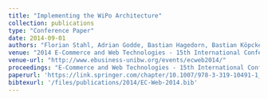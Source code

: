 ```yaml
---
title: "Implementing the WiPo Architecture"
collection: publications
type: "Conference Paper"
date: 2014-09-01
authors: "Florian Stahl, Adrian Godde, Bastian Hagedorn, Bastian Köpcke, Martin Rehberger, and Gottfried Vossen"
venue: "2014 E-Commerce and Web Technologies - 15th International Conference (EC-Web)"
venue-url: "http://www.ebusiness-unibw.org/events/ecweb2014/"
proceedings: "E-Commerce and Web Technologies - 15th International Conference, EC-Web 2014, Munich, Germany, September 1-4, 2014. Proceedings"
paperurl: 'https://link.springer.com/chapter/10.1007/978-3-319-10491-1_1'
bibtexurl: '/files/publications/2014/EC-Web-2014.bib'
---
```


